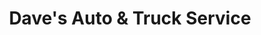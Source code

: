 ---
title: "Dave's Auto & Truck Service"
url: /ames/daves-auto-and-truck-service/
shop: car repair
---